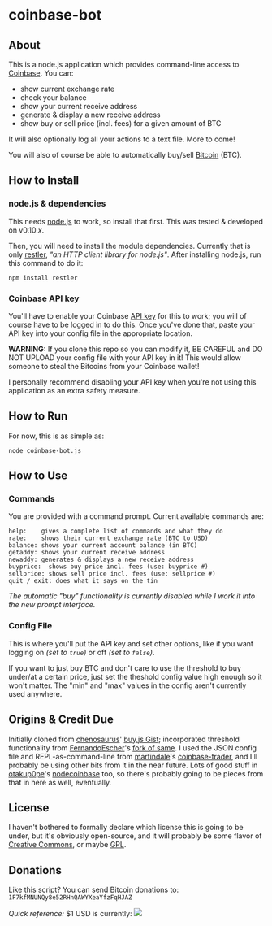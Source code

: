 coinbase-bot
============

## About ##
This is a node.js application which provides command-line access to [Coinbase]. You can:

  - show current exchange rate
  - check your balance
  - show your current receive address  
  - generate & display a new receive address
  - show buy or sell price (incl. fees) for a given amount of BTC

It will also optionally log all your actions to a text file.  More to come!

You will also of course be able to automatically buy/sell [Bitcoin] (BTC).

## How to Install ##

### node.js & dependencies ###
This needs [node.js] to work, so install that first.  This was tested & developed on v0.10.<i>x</i>.

Then, you will need to install the module dependencies.  Currently that is only [restler], *"an HTTP client library for node.js"*.  After installing node.js, run this command to do it:

	npm install restler

### Coinbase API key ###

You'll have to enable your Coinbase [API key] for this to work; you will of course have to be logged in to do this.  Once you've done that, paste your API key into your config file in the appropriate location.

**WARNING:** If you clone this repo so you can modify it, BE CAREFUL and DO NOT UPLOAD your config file with your API key in it!  This would allow someone to steal the Bitcoins from your Coinbase wallet!  

I personally recommend disabling your API key when you're not using this application as an extra safety measure.

## How to Run ##
For now, this is as simple as:

	node coinbase-bot.js

## How to Use ##

### Commands ###
You are provided with a command prompt.  Current available commands are:

	help:    gives a complete list of commands and what they do
	rate:    shows their current exchange rate (BTC to USD)
	balance: shows your current account balance (in BTC)
	getaddy: shows your current receive address
	newaddy: generates & displays a new receive address
	buyprice:  shows buy price incl. fees (use: buyprice #)
	sellprice: shows sell price incl. fees (use: sellprice #)
    quit / exit: does what it says on the tin

*The automatic "buy" functionality is currently disabled while I work it into the new prompt interface.*

### Config File ###
This is where you'll put the API key and set other options, like if you want logging on *(set to `true`)* or off *(set to `false`)*.

If you want to just buy BTC and don't care to use the threshold to buy under/at a certain price, just set the theshold config value high enough so it won't matter.  The "min" and "max" values in the config aren't currently used anywhere.

## Origins & Credit Due ##
Initially cloned from [chenosaurus]' [buy.js Gist]; incorporated threshold functionality from [FernandoEscher]'s [fork of same].  I used the JSON config file and REPL-as-command-line from [martindale]'s [coinbase-trader], and I'll probably be using other bits from it in the near future.  Lots of good stuff in [otakup0pe]'s [nodecoinbase] too, so there's probably going to be pieces from that in here as well, eventually.

## License ##
I haven't bothered to formally declare which license this is going to be under, but it's obviously open-source, and it will probably be some flavor of [Creative Commons], or maybe [GPL].

## Donations ##
Like this script?  You can send Bitcoin donations to: `1F7kfMNUNQy8e52RHnQAWYXeaYfzFqHJAZ`

*Quick reference:* $1 USD is currently: <img src="http://btcticker.appspot.com/mtgox/1.00usd.png">

[Bitcoin]: http://bitcoin.org/
[Coinbase]: https://coinbase.com/
[node.js]: http://nodejs.org/
[restler]: https://github.com/danwrong/restler
[API key]: https://coinbase.com/account/integrations
[chenosaurus]: https://gist.github.com/chenosaurus
[buy.js Gist]: https://gist.github.com/chenosaurus/5102546
[FernandoEscher]: https://gist.github.com/FernandoEscher
[fork of same]: https://gist.github.com/FernandoEscher/5103601
[martindale]: https://github.com/martindale
[coinbase-trader]: https://github.com/martindale/coinbase-trader
[otakup0pe]: https://github.com/otakup0pe
[nodecoinbase]: https://github.com/otakup0pe/nodecoinbase
[Creative Commons]: http://creativecommons.org/licenses/
[GPL]: http://www.gnu.org/licenses/licenses.html